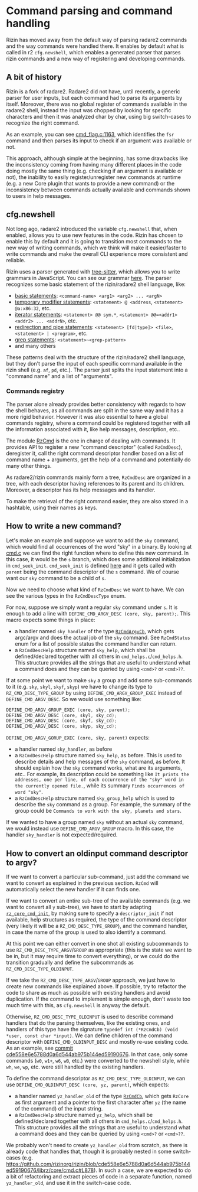 # Command parsing and command handling

Rizin has moved away from the default way of parsing radare2 commands and the
way commands were handled there. It enables by default what is called in r2
`cfg.newshell`, which enables a generated parser that parses rizin commands and
a new way of registering and developing commands.

## A bit of history

Rizin is a fork of radare2. Radare2 did not have, until recently, a generic
parser for user inputs, but each command had to parse its arguments by
itself. Moreover, there was no global register of commands available in the
radare2 shell, instead the input was chopped by looking for specific characters
and then it was analyzed char by char, using big switch-cases to recognize the
right command.

As an example, you can see
[cmd_flag.c:1163](https://github.com/rizinorg/rizin/blob/cde558e6e5788d0a6d544ab975b144ed59190676/librz/core/cmd_flag.c#L1163),
which identifies the `fsr` command and then parses its input to check if an
argument was available or not.

This approach, although simple at the beginning, has some drawbacks like the
inconsistency coming from having many different places in the code doing mostly
the same thing (e.g. checking if an argument is available or not), the
inability to easily register/unregister new commands at runtime (e.g. a new Core
plugin that wants to provide a new command) or the inconsistency between
commands actually available and commands shown to users in help messages.

## cfg.newshell

Not long ago, radare2 introduced the variable `cfg.newshell` that, when enabled,
allows you to use new features in the code. Rizin has chosen to enable this by
default and it is going to transition most commands to the new way of writing
commands, which we think will make it easier/faster to write commands and make
the overall CLI experience more consistent and reliable.

Rizin uses a parser generated with
[tree-sitter](https://tree-sitter.github.io/tree-sitter/), which allows you to
write grammars in JavaScript. You can see our grammar
[here](https://github.com/rizinorg/rizin/blob/dev/shlr/rizin-shell-parser/grammar.js).
The parser recognizes some basic statement of the rizin/radare2 shell language, like:

- [basic statements](https://github.com/rizinorg/rizin/blob/cde558e6e5788d0a6d544ab975b144ed59190676/shlr/rizin-shell-parser/grammar.js#L330): `<command-name> <arg1> <arg2> ... <argN>`
- [temporary modifier statements](https://github.com/rizinorg/rizin/blob/cde558e6e5788d0a6d544ab975b144ed59190676/shlr/rizin-shell-parser/grammar.js#L124): `<statement> @ <address`, `<statement> @a:x86:32`, etc.
- [iterator statements](https://github.com/rizinorg/rizin/blob/cde558e6e5788d0a6d544ab975b144ed59190676/shlr/rizin-shell-parser/grammar.js#L142): `<statement> @@ sym.*`, `<statement> @@=<addr1> <addr2> ... <addrN>`, etc.
- [redirection and pipe statements](https://github.com/rizinorg/rizin/blob/cde558e6e5788d0a6d544ab975b144ed59190676/shlr/rizin-shell-parser/grammar.js#L177): `<statement> [fd|type]> <file>`, `<statement> | <program>`, etc.
- [grep statements](https://github.com/rizinorg/rizin/blob/cde558e6e5788d0a6d544ab975b144ed59190676/shlr/rizin-shell-parser/grammar.js#L184): `<statement>~<grep-pattern>`
- and many others

These patterns deal with the structure of the rizin/radare2 shell language, but
they don't parse the input of each specific command available in the rizin
shell (e.g. `af`, `pd`, etc.). The parser just splits the input statement into a
"command name" and a list of "arguments".

### Commands registry

The parser alone already provides better consistency with regards to how the
shell behaves, as all commands are split in the same way and it has a more rigid
behavior. However it was also essential to have a global commands registry,
where a command could be registered together with all the information associated
with it, like help messages, description, etc..

The module
[RzCmd](https://github.com/rizinorg/rizin/blob/cde558e6e5788d0a6d544ab975b144ed59190676/librz/include/rz_cmd.h)
is the one in charge of dealing with commands. It provides API to register a new
"command descriptor" (called `RzCmdDesc`), deregister it, call the right command
descriptor handler based on a list of command name + arguments, get the help of
a command and potentially do many other things.

As radare2/rizin commands mainly form a tree, `RzCmdDesc` are organized in a
tree, with each descriptor having references to its parent and its children.
Moreover, a descriptor has its help messages and its handler.

To make the retrieval of the right command easier, they are also stored in a
hashtable, using their names as keys.

## How to write a new command?

Let's make an example and suppose we want to add the `sky` command, which would
find all occurrences of the word "sky" in a binary. By looking at
[cmd.c](https://github.com/rizinorg/rizin/blob/cde558e6e5788d0a6d544ab975b144ed59190676/librz/core/cmd.c#L7118)
we can find the right function where to define this new command. In this case,
it would be the `s` branch, which does some additional initialization in
`cmd_seek_init`. `cmd_seek_init` is defined
[here](https://github.com/rizinorg/rizin/blob/cde558e6e5788d0a6d544ab975b144ed59190676/librz/core/cmd_seek.c#L65)
and it gets called with `parent` being the command descriptor of the `s`
command. We of course want our `sky` command to be a child of `s`.

Now we need to choose what kind of `RzCmdDesc` we want to have. We can see the
various types in the `RzCmdDescType` enum.

For now, suppose we simply want a regular `sky` command under `s`. It is enough
to add a line with `DEFINE_CMD_ARGV_DESC (core, sky, parent);`. This macro
expects some things in place:

- a handler named `sky_handler` of the type
  [`RzCmdArgvCb`](https://github.com/rizinorg/rizin/blob/cde558e6e5788d0a6d544ab975b144ed59190676/librz/include/rz_cmd.h#L29),
  which gets argc/argv and does the actual job of the `sky` command. See
  `RzCmdStatus` enum for a list of possible status the command handler can
  return.
- a `RzCmdDescHelp` structure named `sky_help`, which shall be defined/declared
  together with all others in `cmd_helps.c`/`cmd_helps.h`. This structure
  provides all the strings that are useful to understand what a command does and
  they can be queried by using `<cmd>?` or `<cmd>??`.
  
If at some point we want to make `sky` a group and add some sub-commands to it
(e.g. `sky`, `skyl`, `skyf`, `skyp`) we have to change its type to
`RZ_CMD_DESC_TYPE_GROUP` by using `DEFINE_CMD_ARGV_GROUP_EXEC` instead of
`DEFINE_CMD_ARGV_DESC`. So we would use something like:
```C
DEFINE_CMD_ARGV_GROUP_EXEC (core, sky, parent);
DEFINE_CMD_ARGV_DESC (core, skyl, sky_cd);
DEFINE_CMD_ARGV_DESC (core, skyf, sky_cd);
DEFINE_CMD_ARGV_DESC (core, skyp, sky_cd);
```

`DEFINE_CMD_ARGV_GORUP_EXEC (core, sky, parent)` expects:
- a handler named `sky_handler`, as before
- a `RzCmdDescHelp` structure named `sky_help`, as before. This is used to
  describe details and help messages of the `sky` command, as before. It should
  explain how the `sky` command works, what are its arguments, etc.. For
  example, its description could be something like `It prints the addresses, one per
  line, of each occurrence of the "sky" word in the currently opened file.`,
  while its summary `Finds occurrences of word "sky"`.
- a `RzCmdDescHelp` structure named `sky_group_help` which is used to describe
  the `sky` command as a group. For example, the summary of the group could be
  `Commands to work with the sky, planets and stars`.
  
If we wanted to have a group named `sky` without an actual `sky` command, we
would instead use `DEFINE_CMD_ARGV_GROUP` macro. In this case, the handler
`sky_handler` is not expected/required.

## How to convert an oldinput command descriptor to argv?

If we want to convert a particular sub-command, just add the command we want
to convert as explained in the previous section. `RzCmd` will automatically
select the new handler if it can finds one.

If we want to convert an entire sub-tree of the available commands (e.g. we want
to convert all `y` sub-tree), we have to start by adapting
[`rz_core_cmd_init`](https://github.com/rizinorg/rizin/blob/cde558e6e5788d0a6d544ab975b144ed59190676/librz/core/cmd.c#L7176),
by making sure to specify a `descriptor_init` if not available, help structures
as required, the type of the command descriptor (very likely it will be a
`RZ_CMD_DESC_TYPE_GROUP`), and the command handler, in case the name of the
group is used to also identify a command.

At this point we can either convert in one shot all existing subcommands to use
`RZ_CMD_DESC_TYPE_ARGV`/`GROUP` as appropriate (this is the state we want to be
in, but it may require time to convert everything), or we could do the
transition gradually and define the subcommands as `RZ_CMD_DESC_TYPE_OLDINPUT`.

If we take the `RZ_CMD_DESC_TYPE_ARGV`/`GROUP` approach, we just have to
create new commands like explained above. If possible, try to refactor the code
to share as much as possible with existing handlers and avoid duplication. If
the command to implement is simple enough, don't waste too much time with this,
as `cfg.newshell` is anyway the default.

Otherwise, `RZ_CMD_DESC_TYPE_OLDINPUT` is used to describe command handlers that
do the parsing themselves, like the existing ones, and handlers of this type
have the signature `typedef int (*RzCmdCb) (void *user, const char *input)`. We
can define children of the command descriptor with `DEFINE_CMD_OLDINPUT_DESC`
and mostly re-use existing code. As an example, see [commit
cde558e6e5788d0a6d544ab975b144ed59190676](https://github.com/rizinorg/rizin/blob/cde558e6e5788d0a6d544ab975b144ed59190676/librz/core/cmd_write.c#L2174).
In that case, only some commands (`w0`, `w1+`, `w6`, `wB`, etc.) were converted
to the newshell style, while `wh`, `we`, `wp`, etc. were still handled by the
existing handlers.

To define the command descriptor as `RZ_CMD_DESC_TYPE_OLDINPUT`, we can use
`DEFINE_CMD_OLDINPUT_DESC (core, yz, parent)`, which expects:
- a handler named `yz_handler_old` of the type
  [`RzCmdCb`](https://github.com/rizinorg/rizin/blob/cde558e6e5788d0a6d544ab975b144ed59190676/librz/include/rz_cmd.h#L28),
  which gets `RzCore` as first argument and a pointer to the first character
  after `yz` (the name of the command) of the input string.
- a `RzCmdDescHelp` structure named `yz_help`, which shall be defined/declared
  together with all others in `cmd_helps.c`/`cmd_helps.h`. This structure
  provides all the strings that are useful to understand what a command does and
  they can be queried by using `<cmd>?` or `<cmd>??`.
  
We probably won't need to create `yz_handler_old` from scratch, as there is
already code that handles that, though it is probably nested in some
switch-cases (e.g.
https://github.com/rizinorg/rizin/blob/cde558e6e5788d0a6d544ab975b144ed59190676/librz/core/cmd.c#L878).
In such a case, we are expected to do a bit of refactoring and extract pieces of
code in a separate function, named `yz_handler_old`, and use it in the
switch-case code.
